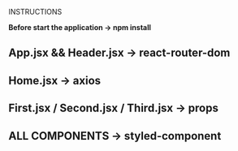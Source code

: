 INSTRUCTIONS

**Before start the application -> npm install**

## App.jsx && Header.jsx -> react-router-dom

## Home.jsx -> axios

## First.jsx / Second.jsx / Third.jsx -> props

## ALL COMPONENTS -> styled-component
